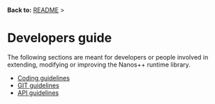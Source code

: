**Back to:** [README](README.md) >

Developers guide
================

The following sections are meant for developers or people involved in
extending, modifying or improving the Nanos++ runtime library.

* [Coding guidelines](guidelines/coding_guidelines.md)
* [GIT guidelines](guidelines/git_guidelines.md)
* [API guidelines](guidelines/api_guidelines.md)

